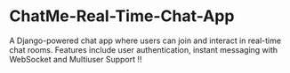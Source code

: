 # ChatMe-Real-Time-Chat-App
A Django-powered chat app where users can join and interact in real-time chat rooms. Features include user authentication, instant messaging with WebSocket and Multiuser Support !!
